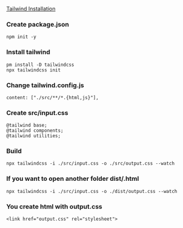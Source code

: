 [Tailwind Installation](https://tailwindcss.com/docs/installation)

### Create package.json

```
npm init -y
```

### Install tailwind

```
pm install -D tailwindcss
npx tailwindcss init
```

### Change tailwind.config.js

```
content: ["./src/**/*.{html,js}"],
```

### Create src/input.css

```
@tailwind base;
@tailwind components;
@tailwind utilities;
```

### Build

```
npx tailwindcss -i ./src/input.css -o ./src/output.css --watch
```

### If you want to open another folder dist/.html

```
npx tailwindcss -i ./src/input.css -o ./dist/output.css --watch
```

### You create html with output.css

```
<link href="output.css" rel="stylesheet">
```
